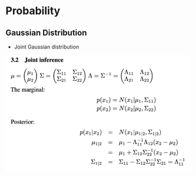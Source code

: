 # Probability

## Gaussian Distribution
- Joint Gaussian distribution
<img src="/Basic-ML/images/Gaussian.png" alt="drawing" width="600"/>